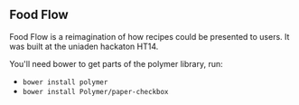 ## Food Flow
Food Flow is a reimagination of how recipes could be presented to users. It was built at the uniaden hackaton HT14.

You'll need bower to get parts of the polymer library, run:
- ``bower install polymer``
- ``bower install Polymer/paper-checkbox``